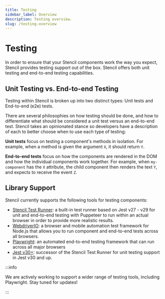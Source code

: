 ```yaml
---
title: Testing
sidebar_label: Overview
description: Testing overview.
slug: /testing-overview
---
```


# Testing

In order to ensure that your Stencil components work the way you expect, Stencil provides testing support out of the
box. Stencil offers both unit testing and end-to-end testing capabilities.

## Unit Testing vs. End-to-end Testing

Testing within Stencil is broken up into two distinct types: Unit tests and End-to-end (e2e) tests.

There are several philosophies on how testing should be done, and how to differentiate what should be considered a unit
test versus an end-to-end test. Stencil takes an opinionated stance so developers have a description of each to better
choose when to use each type of testing:

**Unit tests** focus on testing a component's methods in isolation. For example, when a method is given the argument
`X`, it should return `Y`.

**End-to-end tests** focus on how the components are rendered in the DOM and how the individual components work
together. For example, when `my-component` has the `X` attribute, the child component then renders the text `Y`, and
expects to receive the event `Z`.

## Library Support

Stencil currently supports the following tools for testing components:

- [Stencil Test Runner](./stencil-testrunner/01-overview.md): a built-in test runner based on Jest v27 - v29 for unit and end-to-end testing with Puppeteer to run within an actual browser in order to provide more realistic results.
- [WebdriverIO](./webdriverio/01-overview.md): a browser and mobile automation test framework for Node.js that allows you to run component and end-to-end tests across all browsers.
- [Playwright](./playwright/01-overview.md): an automated end-to-end testing framework that can run across all major browsers
- [Jest v30+](./04-jest.md): successor of the Stencil Test Runner for unit testing support in Jest v30 and up.

:::info

We are actively working to support a wider range of testing tools, including Playwright. Stay tuned for updates!

:::
